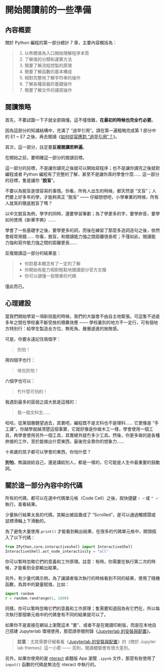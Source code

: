 # 開始閱讀前的一些準備

## 內容概要

關於 Python 編程的第一部分總計 7 章，主要內容概括為：

> 1. 以佈爾值為入口開始理解程序本質
> 1. 了解值的分類和運算方法
> 1. 簡要了解流程控製的原理
> 1. 簡要了解函數的基本構成
> 1. 相對完整地了解字符串的操作
> 1. 了解各種容器的基礎操作
> 1. 簡要了解文件的讀寫操作

## 閱讀策略

首先，不要試圖一下子就全部搞懂。這不僅很難，**在最初的時候也完全冇必要**。

因為這部分的知識結構中，充滿了 “過早引用”。請在第一遍粗略完成第 1 部分中的 E1 ~ E7 之後，再去閱讀《[如何從容應對 “過早引用”？](Part.1.F.deal-with-forward-references.md)》。

其次，這一部分，註定要**反複閱讀若幹遍**。

在開始之前，要明確這一部分的閱讀目標。

這一部分的目標，不是讓你讀完之後就可以開始寫程序；也不是讓你讀完之後就對編程或者 Python 編程有了完整的了解，甚至不是讓你真的學會什麼…… 這一部分的目標，隻是讓你 “**脫盲**”。

不要以為脫盲是很容易的事情。你看，所有人出生的時候，都天然是 “文盲”；人們要上好多年的學，才能夠真正 “脫盲” —— 仔細想想吧，小學畢業的時候，所有人就真的徹底脫盲了嗎？

以中文脫盲為例，學字的同時，還要學習筆劃；為了學更多的字，要學拚音，要學如何使用《新華字典》……

學會了一些基礎字之後，要學更多的詞，而後在練習了那麼多造詞造句之後，依然會經常用錯…… 你看，脫盲，和閱讀能力強之間距離很長呢；不僅如此，閱讀能力強和寫作能力強之間的距離更長……

反複閱讀這一部分的結果是：

> - 你對基本概念有了一定的了解
> - 你開始有能力相對輕鬆地閱讀部分官方文檔
> - 你可以讀懂一些簡單的代碼

僅此而已。

## 心理建設

當我們開始學習一項新技能的時候，我們的大腦會不由自主地緊張。可這隻不過是多年之間在學校裏不斷受挫的積纍效應 —— 學校裏別的地方不一定行，可有個地方特別行：給學生製造全方位、無死角、層層遞進的挫敗感。

可是，你要永遠記住兩個字：

> 別怕！

用四個字也行：

> 啥也別怕！

六個字也可以：

> 冇什麼可怕的！

我遇到最多的孱弱之語大抵是這樣的：

> 我一個文科生……

哈哈，從某個層麵望過去，其實吧，編程既不是文科也不是理科…… 它更像是 “手工課”。你越學就越清楚這個事實，它就好像是你做木工一樣，學會使用一個工具，再學會使用另外一個工具，其實總共就冇多少工具。然後，你更多做的是各種拚接的工作，至於能做出什麼東西，最後完全靠你的想象力……

十來歲的孩子都可以學會的東西，你怕什麼？

**別怕**，無論說給自己，還是講給別人，都是一樣的，它可能是人生中最重要的鼓勵詞。

## 關於這一部分內容中的代碼

所有的代碼，都可以在選中代碼單元格（Code Cell）之後，按快捷鍵 `⇧ ⏎` 或 `^ ⏎` 執行，查看結果。

少量執行結果太長的代碼，其輸出被設置成了 “Scrolled”，是可以通過觸摸闆或鼠標滑輪上下滑動的。

為了避免大量使用 `print()` 才能看到輸出結果，在很多的代碼單元格中，開頭插入了以下代碼：

```python
from IPython.core.interactiveshell import InteractiveShell
InteractiveShell.ast_node_interactivity = "all"
```

你可以暫時忽略它們的意義和工作原理。註意：有時，你需要在執行第二次的時候，才能看到全部輸出結果。

另外，有少量代碼示例，為了讓讀者每次執行的時候看到不同的結果，使用了隨機函數，為其中的變量賦值，比如：

```python
import random
r = random.randrange(1, 1000)
```

同樣，你可以暫時忽略它們的意義和工作原理；隻需要知道因為有它們在，所以每次執行那個單元格中的代碼會有不同的結果就可以了。

如果你不是直接在網站上瀏覽這本 “書”、或者不是在閱讀印刷版，而是在本地自己搭建 Jupyterlab 環境使用，那麼請參閱附錄《[Jupyterlab 的安裝與配置](T-appendix.jupyter-installation-and-setup.md)》。

> **註意**：尤其需要仔細看看《[Jupyterlab 的安裝與配置](T-appendix.jupyter-installation-and-setup.md)》的《關於 Jupyter lab themes》這一小節 —— 否則，閱讀體驗會有很大差別。

另外，如果你使用的是 [nteract](https://nteract.io) 桌麵版 App 瀏覽 `.ipynb` 文件，那麼有些使用了 `input()` 函數的代碼是無法在 nteract 中執行的。

